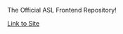 The Official ASL Frontend Repository!

[Link to Site](https://the-gpt-warriors.github.io/ASLFrontend/)
